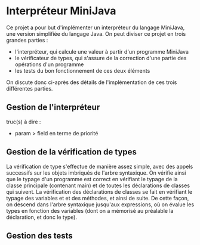 # Interpréteur MiniJava

Ce projet a pour but d'implémenter un interpréteur du langage MiniJava, une version simplifiée du langage Java.
On peut diviser ce projet en trois grandes parties :
* l'interpréteur, qui calcule une valeur à partir d'un programme MiniJava
* le vérificateur de types, qui s'assure de la correction d'une partie des opérations d'un programme
* les tests du bon fonctionnement de ces deux éléments

On discute donc ci-après des détails de l'implémentation de ces trois différentes parties.

## Gestion de l'interpréteur

truc(s) à dire :
- param > field en terme de priorité

## Gestion de la vérification de types

La vérification de type s'effectue de manière assez simple, avec des appels successifs sur les objets imbriqués de l'arbre syntaxique.
On vérifie ainsi que le typage d'un programme est correct en vérifiant le typage de la classe principale (contenant main) et de toutes les déclarations de classes qui suivent.
La vérification des déclarations de classes se fait en vérifiant le typage des variables et et des méthodes, et ainsi de suite.
De cette façon, on descend dans l'arbre syntaxique jusqu'aux expressions, où on évalue les types en fonction des variables (dont on a mémorisé au préalable la déclaration, et donc le type).

## Gestion des tests